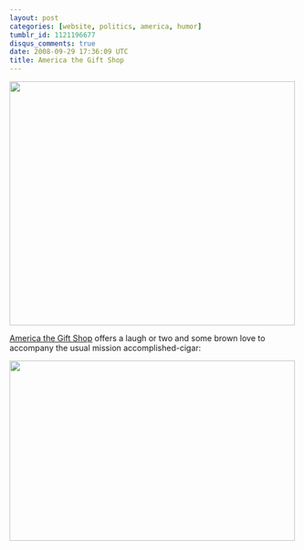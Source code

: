 ```yaml
---
layout: post
categories: [website, politics, america, humor]
tumblr_id: 1121196677
disqus_comments: true
date: 2008-09-29 17:36:09 UTC
title: America the Gift Shop
---
```


<a href="http://www.americathegiftshop.com/#/6"><img src="/attachments/2008/09/america-the-gift-shop-i-love-tshirt.jpg" alt="" title="america-the-gift-shop-i-love-tshirt" width="500" height="428" class="alignnone size-full wp-image-783" /><a/>

<a href="http://www.americathegiftshop.com/">America the Gift Shop</a> offers a laugh or two and some brown love to accompany the usual mission accomplished-cigar:

<a href="http://www.americathegiftshop.com/#/9"><img src="/attachments/2008/09/america-the-gift-shop-success-chocolate.jpg" alt="" title="america-the-gift-shop-success-chocolate" width="500" height="316" class="alignnone size-full wp-image-784" /></a>
